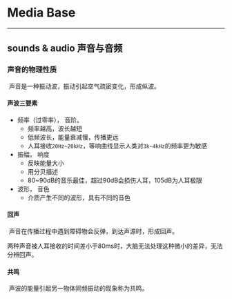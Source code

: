 # Media Base

---



## sounds & audio 声音与音频

### 声音的物理性质

​		声音是一种振动波，振动引起空气疏密变化，形成纵波。

#### 声波三要素

- 频率（过零率）， 音阶。
  - 频率越高，波长越短
  - 低频波长，能量衰减慢，传播更远
  - 人耳接收`20Hz~20kHz`，等响曲线显示人类对`3k~4kHz`的频率更为敏感
- 振幅， 响度
  - 反映能量大小
  - 用分贝描述
  - 80~90dB的音乐最佳，超过90dB会损伤人耳，105dB为人耳极限
- 波形， 音色
  - 介质产生不同的波形，具有不同的音色



#### 回声

​		声音在传播过程中遇到障碍物会反弹，到达声源时，形成回声。

​		两种声音被人耳接收的时间差小于80ms时，大脑无法处理这种微小的差异，无法分辨回声。



#### 共鸣

​		声波的能量引起另一物体同频振动的现象称为共鸣。





